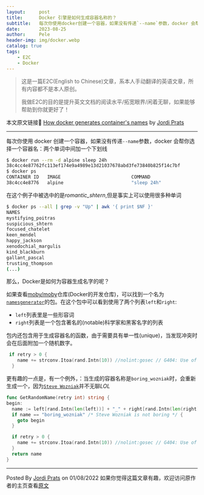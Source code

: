 ```yaml
---
layout:     post
title:      Docker 引擎是如何生成容器名称的？
subtitle:   每次你使用docker创建一个容器，如果没有传递`--name`参数，docker 会帮你选择一个容器名, 你有想过这个名称是怎么来的吗?
date:       2023-08-25
author:     Pele
header-img: img/docker.webp
catalog: true
tags:
    - E2C
    - Docker
---
```


> 这是一篇E2C(English to Chinese)文章，系本人手动翻译的英语文章，所有内容都不是本人原创。
>
> 我做E2C的目的是提升英文文档的阅读水平/拓宽眼界/闲着无聊，如果能够帮助到你就更好了！

本文原文链接🔗 [How docker generates container's names](https://pet2cattle.com/2022/08/docker-container-names-generator) by <u>Jordi Prats</u>

---

每次你使用 docker 创建一个容器，如果没有传递`--name`参数，docker 会帮你选择一个容器名：两个单词中间加一个下划线

```bash
$ docker run --rm -d alpine sleep 24h
38c4cc4e87762fc113ef174e9a4989e13d21037678abd3fe73840b825f14c7bf
$ docker ps
CONTAINER ID   IMAGE                          COMMAND                  CREATED         STATUS                PORTS                    NAMES
38c4cc4e8776   alpine                         "sleep 24h"              5 seconds ago   Up 3 seconds                                   romantic_shtern
```

在这个例子中被选中的是*romantic_shtern*,但是事实上可以使用很多种单词

```bash
$ docker ps --all | grep -v "Up" | awk '{ print $NF }'
NAMES
mystifying_poitras
suspicious_shtern
focused_chatelet
keen_mendel
happy_jackson
xenodochial_margulis
kind_blackburn
gallant_pascal
trusting_thompson
(...)
```

那么，Docker是如何为容器生成名字的呢？

如果查看[moby/moby](https://github.com/moby/moby)仓库(Docker的开发仓库)，可以找到一个名为[`namesgenerator`](https://github.com/moby/moby/blob/master/pkg/namesgenerator/names-generator.go)的包。在这个包中可以看到使用了两个列表`left`和`right`:

- `left`列表里是一些形容词
- `right`列表是一个包含著名的(notable)科学家和黑客名字的列表

包内还包含用于生成容器名的函数，由于需要具有单一性(unique)，当发现冲突时会在后面附加一个随机数字。

```go
 if retry > 0 {
    name += strconv.Itoa(rand.Intn(10)) //nolint:gosec // G404: Use of weak random number generator (math/rand instead of crypto/rand)
  }
```

更有趣的一点是，有一个例外，：当生成的容器名称是`boring_wozniak`时，会重新生成一个，因为[`Steve Wozniak`](https://en.wikipedia.org/wiki/Steve_Wozniak)并不无聊*LOL*

```go
func GetRandomName(retry int) string {
begin:
  name := left[rand.Intn(len(left))] + "_" + right[rand.Intn(len(right))] //nolint:gosec // G404: Use of weak random number generator (math/rand instead of crypto/rand)
  if name == "boring_wozniak" /* Steve Wozniak is not boring */ {
    goto begin
  }

  if retry > 0 {
    name += strconv.Itoa(rand.Intn(10)) //nolint:gosec // G404: Use of weak random number generator (math/rand instead of crypto/rand)
  }
  return name
}
```

---

Posted By  <u>Jordi Prats</u> on 01/08/2022 
如果你觉得这篇文章有趣，欢迎访问原作者的主页查看[原文](https://pet2cattle.com/2022/08/docker-container-names-generator)

